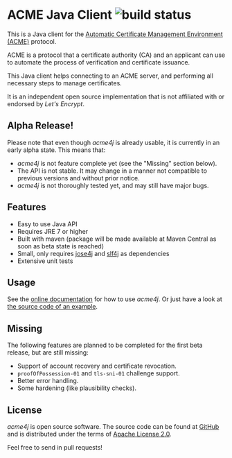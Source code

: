 # ACME Java Client ![build status](http://jenkins.shredzone.net/buildStatus/icon?job=acme4j)

This is a Java client for the [Automatic Certificate Management Environment (ACME)](https://tools.ietf.org/html/draft-ietf-acme-acme-01) protocol.

ACME is a protocol that a certificate authority (CA) and an applicant can use to automate the process of verification and certificate issuance.

This Java client helps connecting to an ACME server, and performing all necessary steps to manage certificates.

It is an independent open source implementation that is not affiliated with or endorsed by _Let's Encrypt_.

## Alpha Release!

Please note that even though _acme4j_ is already usable, it is currently in an early alpha state. This means that:

* _acme4j_ is not feature complete yet (see the "Missing" section below).
* The API is not stable. It may change in a manner not compatible to previous versions and without prior notice.
* _acme4j_ is not thoroughly tested yet, and may still have major bugs.

## Features

* Easy to use Java API
* Requires JRE 7 or higher
* Built with maven (package will be made available at Maven Central as soon as beta state is reached)
* Small, only requires [jose4j](https://bitbucket.org/b_c/jose4j/wiki/Home) and [slf4j](http://www.slf4j.org/) as dependencies
* Extensive unit tests

## Usage

See the [online documentation](http://www.shredzone.org/maven/acme4j/) for how to use _acme4j_. Or just have a look at [the source code of an example](https://github.com/shred/acme4j/blob/master/acme4j-example/src/main/java/org/shredzone/acme4j/ClientTest.java).

## Missing

The following features are planned to be completed for the first beta release, but are still missing:

* Support of account recovery and certificate revocation.
* `proofOfPossession-01` and `tls-sni-01` challenge support.
* Better error handling.
* Some hardening (like plausibility checks).

## License

_acme4j_ is open source software. The source code can be found at [GitHub](https://github.com/shred/acme4j) and is distributed under the terms of [Apache License 2.0](http://www.apache.org/licenses/LICENSE-2.0).

Feel free to send in pull requests!
